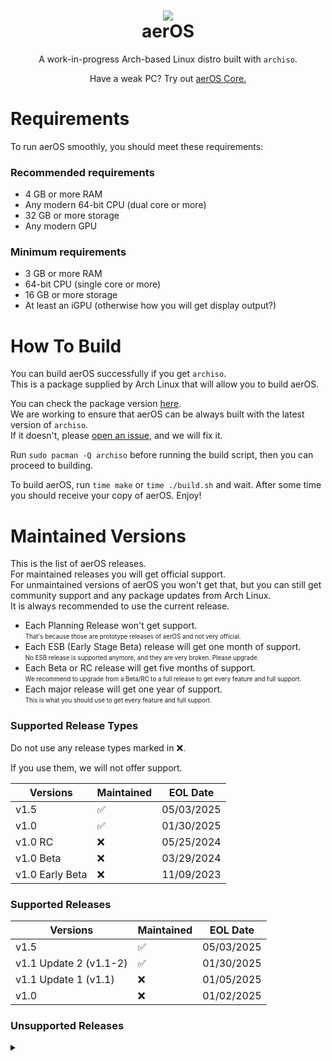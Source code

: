 <h1 align="center"><img src="https://hewol.github.io/assets/img/aeros.png"></img><br>aerOS</h1>
<p align="center">A work-in-progress Arch-based Linux distro built with <code>archiso</code>.</p>

<p align="center">Have a weak PC? Try out <a href="https://github.com/hewol/aerOS-core">aerOS Core.</a></p>

# Requirements
To run aerOS smoothly, you should meet these requirements:

### Recommended requirements
* 4 GB or more RAM
* Any modern 64-bit CPU (dual core or more)
* 32 GB or more storage
* Any modern GPU

### Minimum requirements
* 3 GB or more RAM
* 64-bit CPU (single core or more)
* 16 GB or more storage
* At least an iGPU (otherwise how you will get display output?)

# How To Build
You can build aerOS successfully if you get `archiso`.<br>
This is a package supplied by Arch Linux that will allow you to build aerOS.<br>

You can check the package version [here](https://www.archlinux.org/packages/extra/any/archiso/).<br>
We are working to ensure that aerOS can be always built with the latest version of `archiso`.<br>
If it doesn't, please [open an issue](https://github.com/hewol/aerOS/issues/new), and we will fix it.<br>

Run `sudo pacman -Q archiso` before running the build script, then you can proceed to building.<br>

To build aerOS, run `time make` or `time ./build.sh` and wait. After some time you should receive your copy of aerOS. Enjoy!

# Maintained Versions

This is the list of aerOS releases.<br>
For maintained releases you will get official support.<br>
For unmaintained versions of aerOS you won't get that, but you can still get community support and any package updates from Arch Linux.<br>
It is always recommended to use the current release.

* Each Planning Release won't get support.<br>
<sub><sup>That's because those are prototype releases of aerOS and not very official.</sub></sup>
* Each ESB (Early Stage Beta) release will get one month of support.<br>
<sub><sup>No ESB release is supported anymore, and they are very broken. Please upgrade.</sub></sup>
* Each Beta or RC release will get five months of support.<br>
<sub><sup>We recommend to upgrade from a Beta/RC to a full release to get every feature and full support.</sub></sup>
* Each major release will get one year of support.<br>
<sub><sup>This is what you should use to get every feature and full support.</sub></sup>

### Supported Release Types
Do not use any release types marked in ❌.

If you use them, we will not offer support.

| Versions            | Maintained          | EOL Date            |
| ------------------- | ------------------- | ------------------- |
| v1.5                | ✅                 | 05/03/2025          |
| v1.0                | ✅                 | 01/30/2025          |
| v1.0 RC             | ❌                 | 05/25/2024          |
| v1.0 Beta           | ❌                 | 03/29/2024          |
| v1.0 Early Beta     | ❌                 | 11/09/2023          |

### Supported Releases

| Versions                     | Maintained          | EOL Date            |
| ---------------------------- | ------------------- | ------------------- | 
| v1.5                         | ✅                 | 05/03/2025          |
| v1.1 Update 2 (v1.1-2)       | ✅                 | 01/30/2025          |
| v1.1 Update 1 (v1.1)         | ❌                 | 01/05/2025          |
| v1.0                         | ❌                 | 01/02/2025          |

### Unsupported Releases
<details>
<summary></summary>
  
| Versions                     | EOL Date            |
| ---------------------------- | ------------------- | 
| v1.0 RC 3 (RC3)              | 05/25/2024          |
| v1.0 RC 2 (RC2)              | 04/22/2024          |
| v1.0 RC 1 (RC1)              | 04/04/2024          |
| v1.0 Beta 3 (B3)             | 03/29/2024          |
| v1.0 Beta 2 (B2)             | 03/15/2024          |
| v1.0 Beta 1 (B1)             | 03/14/2024          |
| v1.0 Early Beta 12 (ESB12)   | 11/09/2023          |
| v1.0 Early Beta 11 (ESB11)   | 11/06/2023          |
| v1.0 Early Beta 10 (ESB10)   | 11/03/2023          |
| v1.0 Early Beta 9 (ESB9)     | 09/17/2023          |
| v1.0 Early Beta 8 (ESB8)     | 08/18/2023          |
| v1.0 Early Beta 7 (ESB7)     | 08/13/2023          |
| v1.0 Early Beta 6 (ESB6)     | 08/10/2023          |
| v1.0 Early Beta 5 (ESB5)     | 08/03/2023          |
| v1.0 Early Beta 4 (ESB4)     | 07/27/2023          |
| v1.0 Early Beta 3 (ESB3)     | 07/24/2023          |
| v1.0 Early Beta 2 (ESB2)     | 07/02/2023          |
| v1.0 Early Beta 1 (ESB1)     | 06/26/2023          |
</details>
